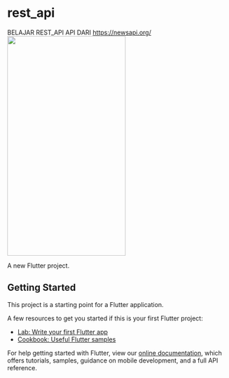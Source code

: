 # rest_api

BELAJAR REST_API API DARI https://newsapi.org/
<img src="https://user-images.githubusercontent.com/32923555/142747571-b866a352-a8be-4eab-8fad-039d55e07095.png" width="270" height="500"/> 

A new Flutter project.

## Getting Started

This project is a starting point for a Flutter application.

A few resources to get you started if this is your first Flutter project:

- [Lab: Write your first Flutter app](https://flutter.dev/docs/get-started/codelab)
- [Cookbook: Useful Flutter samples](https://flutter.dev/docs/cookbook)

For help getting started with Flutter, view our
[online documentation](https://flutter.dev/docs), which offers tutorials,
samples, guidance on mobile development, and a full API reference.
